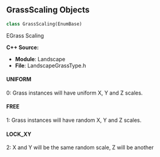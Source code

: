 ## GrassScaling Objects

```python
class GrassScaling(EnumBase)
```

EGrass Scaling

**C++ Source:**

- **Module**: Landscape
- **File**: LandscapeGrassType.h

<a id="unreal.GrassScaling.UNIFORM"></a>

#### UNIFORM

0: Grass instances will have uniform X, Y and Z scales.

<a id="unreal.GrassScaling.FREE"></a>

#### FREE

1: Grass instances will have random X, Y and Z scales.

<a id="unreal.GrassScaling.LOCK_XY"></a>

#### LOCK_XY

2: X and Y will be the same random scale, Z will be another

<a id="unreal.ShadowCacheInvalidationBehavior"></a>
